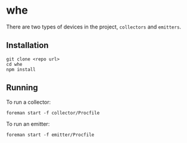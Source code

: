 # whe

There are two types of devices in the project, `collectors` and `emitters`.

Installation
--

    git clone <repo url>
    cd whe
    npm install

Running
--

To run a collector:

    foreman start -f collector/Procfile

To run an emitter:

    foreman start -f emitter/Procfile
